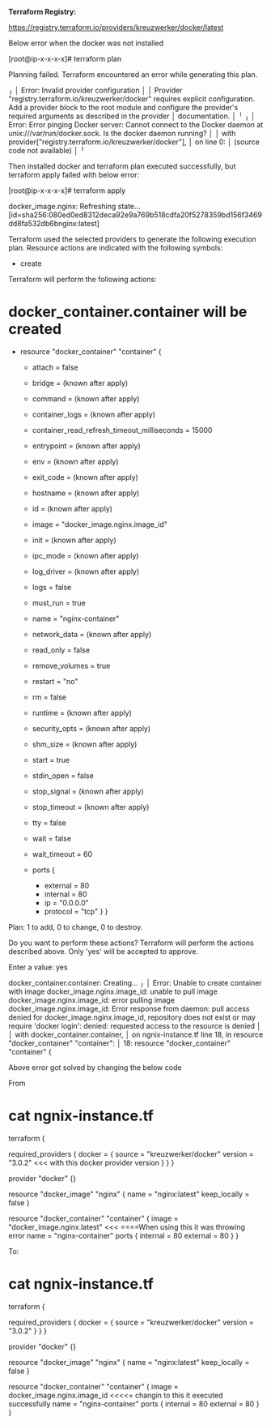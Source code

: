 



**Terraform Registry:**

https://registry.terraform.io/providers/kreuzwerker/docker/latest


Below error when the docker was not installed

[root@ip-x-x-x-x]# terraform plan

Planning failed. Terraform encountered an error while generating this plan.

╷
│ Error: Invalid provider configuration
│ 
│ Provider "registry.terraform.io/kreuzwerker/docker" requires explicit configuration. Add a provider block to the root module and configure the provider's required arguments as described in the provider
│ documentation.
│ 
╵
╷
│ Error: Error pinging Docker server: Cannot connect to the Docker daemon at unix:///var/run/docker.sock. Is the docker daemon running?
│ 
│   with provider["registry.terraform.io/kreuzwerker/docker"],
│   on <empty> line 0:
│   (source code not available)
│ 
╵

  
  Then installed docker and terraform plan executed successfully, but terraform apply failed with below error:
  
  [root@ip-x-x-x-x]# terraform apply

 docker_image.nginx: Refreshing state... [id=sha256:080ed0ed8312deca92e9a769b518cdfa20f5278359bd156f3469dd8fa532db6bnginx:latest]

Terraform used the selected providers to generate the following execution plan. Resource actions are indicated with the following symbols:
  + create

Terraform will perform the following actions:

  # docker_container.container will be created
  + resource "docker_container" "container" {
      + attach                                      = false
      + bridge                                      = (known after apply)
      + command                                     = (known after apply)
      + container_logs                              = (known after apply)
      + container_read_refresh_timeout_milliseconds = 15000
      + entrypoint                                  = (known after apply)
      + env                                         = (known after apply)
      + exit_code                                   = (known after apply)
      + hostname                                    = (known after apply)
      + id                                          = (known after apply)
      + image                                       = "docker_image.nginx.image_id"
      + init                                        = (known after apply)
      + ipc_mode                                    = (known after apply)
      + log_driver                                  = (known after apply)
      + logs                                        = false
      + must_run                                    = true
      + name                                        = "nginx-container"
      + network_data                                = (known after apply)
      + read_only                                   = false
      + remove_volumes                              = true
      + restart                                     = "no"
      + rm                                          = false
      + runtime                                     = (known after apply)
      + security_opts                               = (known after apply)
      + shm_size                                    = (known after apply)
      + start                                       = true
      + stdin_open                                  = false
      + stop_signal                                 = (known after apply)
      + stop_timeout                                = (known after apply)
      + tty                                         = false
      + wait                                        = false
      + wait_timeout                                = 60

      + ports {
          + external = 80
          + internal = 80
          + ip       = "0.0.0.0"
          + protocol = "tcp"
        }
    }

Plan: 1 to add, 0 to change, 0 to destroy.

Do you want to perform these actions?
  Terraform will perform the actions described above.
  Only 'yes' will be accepted to approve.

  Enter a value: yes

docker_container.container: Creating...
╷
│ Error: Unable to create container with image docker_image.nginx.image_id: unable to pull image docker_image.nginx.image_id: error pulling image docker_image.nginx.image_id: Error response from daemon: pull access denied for docker_image.nginx.image_id, repository does not exist or may require 'docker login': denied: requested access to the resource is denied
│ 
│   with docker_container.container,
│   on ngnix-instance.tf line 18, in resource "docker_container" "container":
│   18: resource "docker_container" "container" {
  
  
  
  
  Above error got solved by changing the below code 
  
  From
  
  # cat ngnix-instance.tf 
terraform {

   required_providers {
    docker = {
     source = "kreuzwerker/docker"
     version = "3.0.2"   <<< with this docker provider version
}
}
}

provider "docker" {}

resource "docker_image" "nginx"  {
  name = "nginx:latest"
  keep_locally = false
}

resource "docker_container" "container" {
  image = "docker_image.nginx.latest"          <<< ====When using this it was throwing error
  name = "nginx-container"
  ports {
     internal = 80
     external = 80
}
}
  
  
To:
  
  # cat ngnix-instance.tf 
terraform {

   required_providers {
    docker = {
     source = "kreuzwerker/docker"
     version = "3.0.2"
}
}
}

provider "docker" {}

resource "docker_image" "nginx"  {
  name = "nginx:latest"
  keep_locally = false
}

resource "docker_container" "container" {
  image = docker_image.nginx.image_id      <<<<= changin to this it executed successfully
  name = "nginx-container"
  ports {
     internal = 80
     external = 80
}
}

